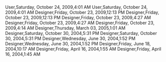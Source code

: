 ﻿User,Saturday, October 24, 2009,4:01 AMUser,Saturday, October 24, 2009,4:01 AMDesigner,Friday, October 23, 2009,12:13 PMDesigner,Friday, October 23, 2009,12:13 PMDesigner,Friday, October 23, 2009,4:27 AMDesigner,Friday, October 23, 2009,4:27 AMDesigner,Friday, October 23, 2009,4:14 AMDesigner,Thursday, March 03, 2005,1:01 AMDesigner,Saturday, October 30, 2004,5:31 PMDesigner,Saturday, October 30, 2004,5:31 PMDesigner,Wednesday, June 30, 2004,1:52 PMDesigner,Wednesday, June 30, 2004,1:52 PMDesigner,Friday, June 18, 2004,10:17 AMDesigner,Friday, April 16, 2004,1:55 AMDesigner,Friday, April 16, 2004,1:45 AM